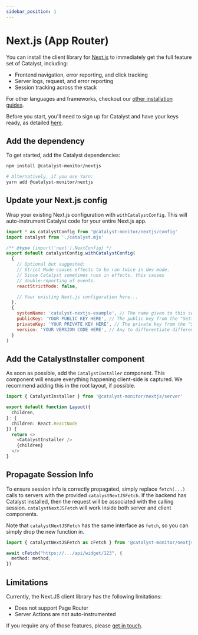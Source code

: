 ```yaml
---
sidebar_position: 1
---
```


# Next.js (App Router)

You can install the client library for [Next.js](https://nextjs.org/) to immediately get the full feature set of Catalyst, including:
- Frontend navigation, error reporting, and click tracking
- Server logs, request, and error reporting
- Session tracking across the stack

For other languages and frameworks, checkout our [other installation guides](/docs/category/install-catalyst).

Before you start, you'll need to sign up for Catalyst and have your keys ready, as detailed [here](/docs/signup).

## Add the dependency

To get started, add the Catalyst dependencies:

```bash title="Terminal"
npm install @catalyst-monitor/nextjs

# Alternatively, if you use Yarn:
yarn add @catalyst-monitor/nextjs
```

## Update your Next.js config

Wrap your existing Next.js configuration with `withCatalystConfig`. This will auto-instrument Catalyst code for your entire Next.js app.

```javascript title="next.config.mjs"
import * as catalystConfig from '@catalyst-monitor/nextjs/config'
import catalyst from './catalyst.mjs'

/** @type {import('next').NextConfig} */
export default catalystConfig.withCatalystConfig(
  {
    // Optional but suggested:
    // Strict Mode causes effects to be ran twice in dev mode.
    // Since Catalyst sometimes runs in effects, this causes
    // double-reporting of events.
    reactStrictMode: false,

    // Your existing Next.js configuration here...
  },
  {
    systemName: 'catalyst-nextjs-example', // The name given to this service. All endpoints will be grouped by this name.
    publicKey: 'YOUR PUBLIC KEY HERE', // The public key from the "Settings" page in the Catalyst dashboard.
    privateKey: 'YOUR PRIVATE KEY HERE', // The private key from the "Settings" page in the Catalyst dashboard.
    version: 'YOUR VERSION CODE HERE', // Any to differentiate different deploys, e.g. Git commit SHA
  }
)
```

## Add the CatalystInstaller component

As soon as possible, add the `CatalystInstaller` component. This component will ensure everything happening client-side is captured. We recommend adding this in the root layout, if possible.

```typescript title="layout.ts"
import { CatalystInstaller } from '@catalyst-monitor/nextjs/server'

export default function Layout({
  children,
}: {
  children: React.ReactNode
}) {
  return <>
    <CatalystInstaller />
    {children}
  </>
}
```

## Propagate Session Info

To ensure session info is correctly propagated, simply replace `fetch(...)` calls to servers with the provided `catalystNextJSFetch`. If the backend has Catalyst installed, then the request will be associated with the calling session. `catalystNextJSFetch` will work inside both server and client components.

Note that `catalystNextJSFetch` has the same interface as `fetch`, so you can simply drop the new function in.

```ts title="api.ts"
import { catalystNextJSFetch as cFetch } from '@catalyst-monitor/nextjs'

await cFetch("https://.../api/widget/123", {
  method: method,
})
```


## Limitations

Currently, the Next.JS client library has the following limitations:

 - Does not support Page Router
 - Server Actions are not auto-instrumented

If you require any of those features, please [get in touch](mailto:bill@privium.xyz).